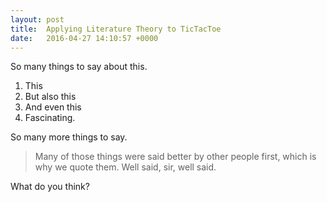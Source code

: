 ```yaml
---
layout: post
title:  Applying Literature Theory to TicTacToe
date:   2016-04-27 14:10:57 +0000
---
```



So many things to say about this.
1. This
2. But also this
3. And even this
4. Fascinating.

So many more things to say. 

> Many of those things were said better by other people first, which is why we quote them. Well said, sir, well said.

What do you think? 


